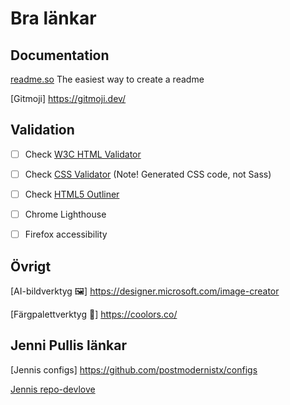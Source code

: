 # Bra länkar

## Documentation

[readme.so](https://readme.so/) The easiest way to create a readme

[Gitmoji] https://gitmoji.dev/


## Validation
- [ ] Check [W3C HTML Validator](https://validator.w3.org/#validate_by_input)
- [ ] Check [CSS Validator](https://jigsaw.w3.org/css-validator/#validate_by_input) (Note! Generated CSS code, not Sass)
- [ ] Check [HTML5 Outliner](https://gsnedders.html5.org/outliner/)
- [ ] Chrome Lighthouse
- [ ] Firefox accessibility


## Övrigt 

[AI-bildverktyg 🖼️] https://designer.microsoft.com/image-creator

[Färgpalettverktyg 🎨] https://coolors.co/


## Jenni Pullis länkar

[Jennis configs] https://github.com/postmodernistx/configs

[Jennis repo-devlove](https://github.com/postmodernistx/devlove/blob/main/README.md)
